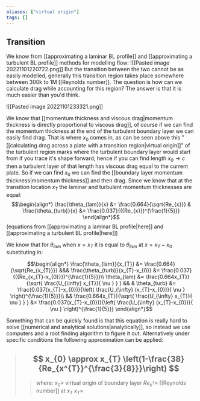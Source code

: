 ```yaml
---
aliases: ["virtual origin"]
tags: []
---
```


## Transition
We know from [[approximating a laminar BL profile]] and [[approximating a turbulent BL profile]] methods for modelling flow:
![[Pasted image 20221101220722.png]]
But the transition between the two cannot be as easily modelled, generally this transition region takes place somewhere between 300k to 1M [[Reynolds number]]. The question is how can we calculate drag while accounting for this region? The answer is that it is much easier than you'd think.

![[Pasted image 20221101233321.png]]

We know that [[momentum thickness and viscous drag|momentum thickness is directly proportional to viscous drag]], of course if we can find the momentum thickness at the end of the turbulent boundary layer we can easily find drag. That is where $x_{0}$ comes in, as can be seen above this "[[calculating drag across a plate with a transition region|virtual origin]]" of the turbulent region marks where the turbulent boundary layer would start from if you trace it's shape forward; hence if you can find length $x_{0}\to c$ then a turbulent layer of that length has viscous drag equal to the current plate.
So if we can find $x_{0}$ we can find the [[boundary layer momentum thickness|momentum thickness]] and then drag. Since we know that at the transition location $x_{T}$ the laminar and turbulent momentum thicknesses are equal:
$$\begin{align*}
\frac{\theta_{lam}}{x} &= \frac{0.664}{\sqrt{Re_{x}}} & \frac{\theta_{turb}}{x} &= \frac{0.037}{({Re_{x}})^{\frac{1}{5}}}
\end{align*}$$
(equations from [[approximating a laminar BL profile|here]] and [[approximating a turbulent BL profile|here]])

We know that for $\theta_{lam}$ when $x=x_{T}$ it is equal to $\theta_{lam}$ at $x=x_{T}-x_{0}$ substituting in:


$$\begin{align*}
\frac{\theta_{lam}}{x_{T}} &= \frac{0.664}{\sqrt{Re_{x_{T}}}} &&& \frac{\theta_{turb}}{x_{T}-x_{0}} &= \frac{0.037}{({Re_{x_{T}-x_{0}}})^{\frac{1}{5}}}\\
 \theta_{lam}  &= \frac{0.664x_{T}}{\sqrt{ \frac{U_{\infty} x_{T}}{ \nu } } } && &  \theta_{turb} &= \frac{0.037(x_{T}-x_{0})}{\left(  \frac{U_{\infty} (x_{T}-x_{0})}{ \nu }  \right)^{\frac{1}{5}}}\\
 && \frac{0.664x_{T}}{\sqrt{ \frac{U_{\infty} x_{T}}{ \nu } } } &= \frac{0.037(x_{T}-x_{0})}{\left(  \frac{U_{\infty} (x_{T}-x_{0})}{ \nu }  \right)^{\frac{1}{5}}}
\end{align*}$$

Something that can be quickly found is that this equation is really hard to solve [[numerical and analytical solutions|analytically]], so instead we use computers and a root finding algorithm to figure it out. Alternatively under specific conditions the following approximation can be applied:

> ## $$ x_{0} \approx x_{T} \left(1-\frac{38}{Re_{x^{T}}^{\frac{3}{8}}}\right) $$ 
>> where:
>> $x_{0}=$ virtual origin of boundary layer
>> $Re_{x^{T}}=$ [[Reynolds number]] at $x_{T}$
>> $x_{T}=$ 